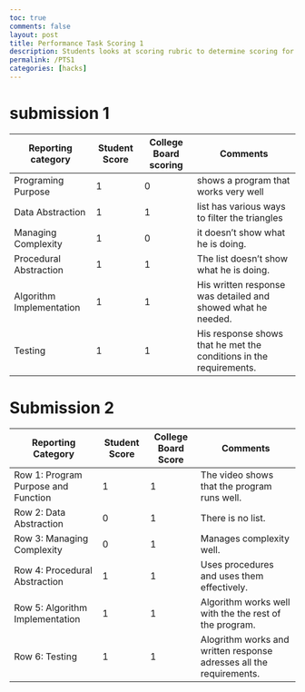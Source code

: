 ```yaml
---
toc: true
comments: false
layout: post
title: Performance Task Scoring 1
description: Students looks at scoring rubric to determine scoring for the performance task
permalink: /PTS1
categories: [hacks] 
---
```


# submission 1

| Reporting category | Student Score | College Board scoring| Comments             |
|--------------------|---------------|----------------------|----------------------|
| Programing Purpose |1              |0                     |      shows a program that works very well             |
| Data Abstraction   |1              |1                     |     list has various ways to filter the triangles                  |
| Managing Complexity|1              |0                     |    it doesn’t show what he is doing.                  |
|Procedural Abstraction|1            |1                     |     The list doesn’t show what he is doing.                 |
|Algorithm Implementation|1          |1                     |   His written response was detailed and showed what he needed.                   |
|Testing             |1              |1                     |  His response shows that he met the conditions in the requirements.                    |

# Submission 2

| Reporting Category | Student Score | College Board Score | Comments |
| - | - | - | - |
| Row 1: Program Purpose and Function | 1 | 1 | The video shows that the program runs well. |
| Row 2: Data Abstraction | 0 | 1 | There is no list. |
| Row 3: Managing Complexity | 0 | 1 | Manages complexity well. |
| Row 4: Procedural Abstraction | 1 | 1 | Uses procedures and uses them effectively. |
| Row 5: Algorithm Implementation | 1 | 1 | Algorithm works well with the the rest of the program. |
| Row 6: Testing | 1 | 1 | Alogrithm works and written response adresses all the requirements. |
